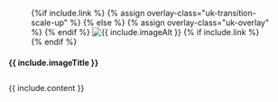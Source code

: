 <div class="{{ include.topShape }}">
	<div class="wrapper">
		<div class="uk-container uk-margin-large-bottom">
			<div class="uk-grid">
	    	    <div class="uk-width-medium-1-3 uk-width-small-1-1 uk-width-1-3@l">
	      		    <a name="{{ include.anchor }}"></a>
      			    <div class="box">
      				    <figure class="uk-inline-clip uk-transition-toggle">
                            {%if include.link %}
                                {% assign overlay-class="uk-transition-scale-up" %} 
                            {% else %}
                                {% assign overlay-class="uk-overlay" %} 
                            {% endif %}
			    		    <img class="{{ overlay-class }}" src="{{ site.baseurl }}/static/images/{{ include.image }}" alt="{{ include.imageAlt }}">
                            {% if include.link %}<a class="uk-position-cover" href="{{ include.link }}" target="_blank"></a>{% endif %}
					    </figure>
		     		    <div  class="info-box small">
		     			    <h4>{{ include.imageTitle }}</h4>
		    		    </div>
		   	        </div>
	      	    </div>
	      	    <div class="uk-width-medium-2-3 uk-width-small-1-1 uk-width-large-2-3" style="padding-top:10px;">
				    {{ include.content }}
	      	    </div>
	  		</div>
		</div>
	</div>
</div>